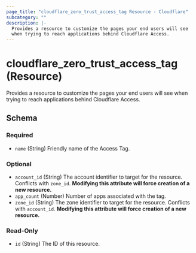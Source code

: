 ```yaml
---
page_title: "cloudflare_zero_trust_access_tag Resource - Cloudflare"
subcategory: ""
description: |-
  Provides a resource to customize the pages your end users will see
  when trying to reach applications behind Cloudflare Access.
---
```


# cloudflare_zero_trust_access_tag (Resource)

Provides a resource to customize the pages your end users will see
when trying to reach applications behind Cloudflare Access.


<!-- schema generated by tfplugindocs -->
## Schema

### Required

- `name` (String) Friendly name of the Access Tag.

### Optional

- `account_id` (String) The account identifier to target for the resource. Conflicts with `zone_id`. **Modifying this attribute will force creation of a new resource.**
- `app_count` (Number) Number of apps associated with the tag.
- `zone_id` (String) The zone identifier to target for the resource. Conflicts with `account_id`. **Modifying this attribute will force creation of a new resource.**

### Read-Only

- `id` (String) The ID of this resource.


